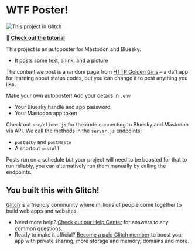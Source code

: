 # WTF Poster!

![This project in Glitch](https://github.com/user-attachments/assets/a9d47486-95fa-4e8f-8c3d-016ebd463069)

🎏 **[Check out the tutorial](https://dev.to/glitch/autopost-to-bluesky-and-mastodon-by-api-500d)**

This project is an autoposter for Mastodon and Bluesky.

* It posts some text, a link, and a picture

The content we post is a random page from <a href="https://www.goldengirls.codes" target="_blank">HTTP Golden Girls</a> – a daft app for learning about status codes, but you can change it to post anything you like.

Make your own autoposter! Add your details in `.env`

* Your Bluesky handle and app password
* Your Mastodon app token

Check out `src/client.js` for the code connecting to Bluesky and Mastodon via API. We call the methods in the `server.js` endpoints:

* `postBsky` and `postMasto`
* A shortcut `postAll`

Posts run on a schedule but your project will need to be boosted for that to run reliably, you can alternatively run them manually by calling the endpoints.

## You built this with Glitch!

[Glitch](https://glitch.com) is a friendly community where millions of people come together to build web apps and websites.

- Need more help? [Check out our Help Center](https://help.glitch.com/) for answers to any common questions.
- Ready to make it official? [Become a paid Glitch member](https://glitch.com/pricing) to boost your app with private sharing, more storage and memory, domains and more.
